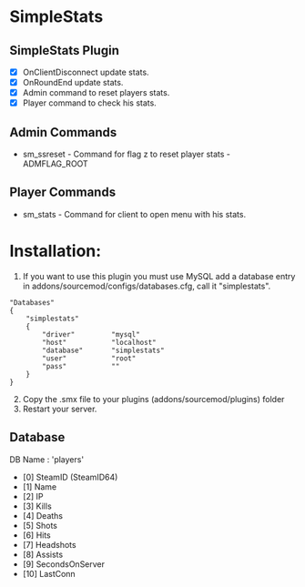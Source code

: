 # SimpleStats
 
## SimpleStats Plugin
- [x] OnClientDisconnect update stats.
- [x] OnRoundEnd update stats.
- [x] Admin command to reset players stats.
- [x] Player command to check his stats.

Admin Commands
-- 
- sm_ssreset - Command for flag z to reset player stats - ADMFLAG_ROOT

Player Commands
--
- sm_stats - Command for client to open menu with his stats.


#  Installation:
1. If you want to use this plugin you must use MySQL add a database entry in addons/sourcemod/configs/databases.cfg, call it "simplestats".
```
"Databases"
{
	"simplestats"
	{
		"driver"         "mysql"
		"host"           "localhost"
		"database"       "simplestats"
		"user"           "root"
		"pass"           ""
	}
}
```
2. Copy the .smx file to your plugins (addons/sourcemod/plugins) folder
3. Restart your server.

## Database
DB Name : 'players'
- [0] SteamID (SteamID64)
- [1] Name
- [2] IP
- [3] Kills
- [4] Deaths
- [5] Shots
- [6] Hits
- [7] Headshots
- [8] Assists
- [9] SecondsOnServer
- [10] LastConn
